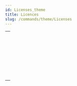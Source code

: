 ```yaml
---
id: Licenses_theme
title: Licences
slug: /commands/theme/Licenses
---
```


|                                                                                                               |
| ------------------------------------------------------------------------------------------------------------- |
| [<!-- INCLUDE #_command_.CHANGE LICENSES.Syntax -->](../../commands-legacy/change-licenses.md)<br/>           |
| [<!-- INCLUDE #_command_.Create deployment license.Syntax -->](../create-deployment-license.md)<br/>          |
| [<!-- INCLUDE #_command_.Is license available.Syntax -->](../../commands-legacy/is-license-available.md)<br/> |
| [<!-- INCLUDE #_command_.License info.Syntax -->](../../commands/license-info.md)<br/>                        |
| [<!-- INCLUDE #_command_.License usage.Syntax -->](../../commands-legacy/license-usage.md)<br/>               |
| [<!-- INCLUDE #_command_.Refresh license.Syntax -->](../../commands-legacy/refresh-license.md)<br/>           |
